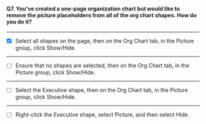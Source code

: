 #### Q7. You've created a one-page organization chart but would like to remove the picture placeholders from all of the org chart shapes. How do you do it?

---

- [x] Select all shapes on the page, then on the Org Chart tab, in the Picture group, click Show/Hide.

---

- [ ] Ensure that no shapes are selected, then on the Org Chart tab, in the Picture group, click Show/Hide.

---

- [ ] Select the Executive shape, then on the Org Chart tab, in the Picture group, click Show/Hide.

---

- [ ] Right-click the Executive shape, select Picture, and then select Hide.
